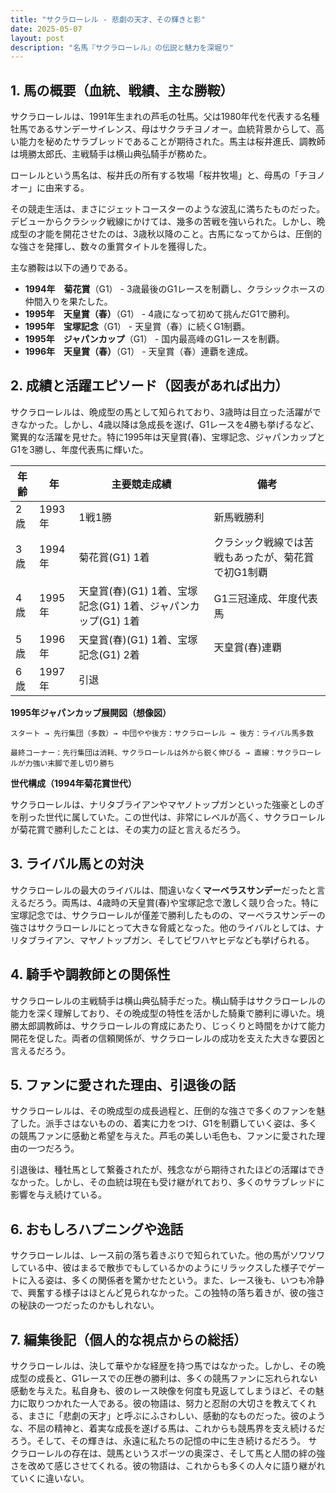 ```yaml
---
title: "サクラローレル - 悲劇の天才、その輝きと影"
date: 2025-05-07
layout: post
description: "名馬『サクラローレル』の伝説と魅力を深堀り"
---
```


## 1. 馬の概要（血統、戦績、主な勝鞍）

サクラローレルは、1991年生まれの芦毛の牡馬。父は1980年代を代表する名種牡馬であるサンデーサイレンス、母はサクラチヨノオー。血統背景からして、高い能力を秘めたサラブレッドであることが期待された。馬主は桜井進氏、調教師は境勝太郎氏、主戦騎手は横山典弘騎手が務めた。

ローレルという馬名は、桜井氏の所有する牧場「桜井牧場」と、母馬の「チヨノオー」に由来する。

その競走生活は、まさにジェットコースターのような波乱に満ちたものだった。デビューからクラシック戦線にかけては、幾多の苦戦を強いられた。しかし、晩成型の才能を開花させたのは、3歳秋以降のこと。古馬になってからは、圧倒的な強さを発揮し、数々の重賞タイトルを獲得した。

主な勝鞍は以下の通りである。

* **1994年　菊花賞**（G1） - 3歳最後のG1レースを制覇し、クラシックホースの仲間入りを果たした。
* **1995年　天皇賞（春）**（G1） - 4歳になって初めて挑んだG1で勝利。
* **1995年　宝塚記念**（G1） - 天皇賞（春）に続くG1制覇。
* **1995年　ジャパンカップ**（G1） - 国内最高峰のG1レースを制覇。
* **1996年　天皇賞（春）**（G1） - 天皇賞（春）連覇を達成。


## 2. 成績と活躍エピソード（図表があれば出力）

サクラローレルは、晩成型の馬として知られており、3歳時は目立った活躍ができなかった。しかし、4歳以降は急成長を遂げ、G1レースを4勝も挙げるなど、驚異的な活躍を見せた。特に1995年は天皇賞(春)、宝塚記念、ジャパンカップとG1を3勝し、年度代表馬に輝いた。

| 年齢 | 年 | 主要競走成績 | 備考 |
|---|---|---|---|
| 2歳 | 1993年 | 1戦1勝 | 新馬戦勝利 |
| 3歳 | 1994年 | 菊花賞(G1) 1着 |  クラシック戦線では苦戦もあったが、菊花賞で初G1制覇 |
| 4歳 | 1995年 | 天皇賞(春)(G1) 1着、宝塚記念(G1) 1着、ジャパンカップ(G1) 1着 | G1三冠達成、年度代表馬 |
| 5歳 | 1996年 | 天皇賞(春)(G1) 1着、宝塚記念(G1) 2着 | 天皇賞(春)連覇 |
| 6歳 | 1997年 |  引退 |  |


**1995年ジャパンカップ展開図（想像図）**

```
スタート → 先行集団（多数）→ 中団やや後方：サクラローレル → 後方：ライバル馬多数

最終コーナー：先行集団は消耗、サクラローレルは外から鋭く伸びる → 直線：サクラローレルが力強い末脚で差し切り勝ち
```

**世代構成（1994年菊花賞世代）**

サクラローレルは、ナリタブライアンやマヤノトップガンといった強豪としのぎを削った世代に属していた。この世代は、非常にレベルが高く、サクラローレルが菊花賞で勝利したことは、その実力の証と言えるだろう。


## 3. ライバル馬との対決

サクラローレルの最大のライバルは、間違いなく**マーベラスサンデー**だったと言えるだろう。両馬は、4歳時の天皇賞(春)や宝塚記念で激しく競り合った。特に宝塚記念では、サクラローレルが僅差で勝利したものの、マーベラスサンデーの強さはサクラローレルにとって大きな脅威となった。他のライバルとしては、ナリタブライアン、マヤノトップガン、そしてビワハヤヒデなども挙げられる。


## 4. 騎手や調教師との関係性

サクラローレルの主戦騎手は横山典弘騎手だった。横山騎手はサクラローレルの能力を深く理解しており、その晩成型の特性を活かした騎乗で勝利に導いた。境勝太郎調教師は、サクラローレルの育成にあたり、じっくりと時間をかけて能力開花を促した。両者の信頼関係が、サクラローレルの成功を支えた大きな要因と言えるだろう。


## 5. ファンに愛された理由、引退後の話

サクラローレルは、その晩成型の成長過程と、圧倒的な強さで多くのファンを魅了した。派手さはないものの、着実に力をつけ、G1を制覇していく姿は、多くの競馬ファンに感動と希望を与えた。芦毛の美しい毛色も、ファンに愛された理由の一つだろう。

引退後は、種牡馬として繋養されたが、残念ながら期待されたほどの活躍はできなかった。しかし、その血統は現在も受け継がれており、多くのサラブレッドに影響を与え続けている。


## 6. おもしろハプニングや逸話

サクラローレルは、レース前の落ち着きぶりで知られていた。他の馬がソワソワしている中、彼はまるで散歩でもしているかのようにリラックスした様子でゲートに入る姿は、多くの関係者を驚かせたという。また、レース後も、いつも冷静で、興奮する様子はほとんど見られなかった。この独特の落ち着きが、彼の強さの秘訣の一つだったのかもしれない。


## 7. 編集後記（個人的な視点からの総括）

サクラローレルは、決して華やかな経歴を持つ馬ではなかった。しかし、その晩成型の成長と、G1レースでの圧巻の勝利は、多くの競馬ファンに忘れられない感動を与えた。私自身も、彼のレース映像を何度も見返してしまうほど、その魅力に取りつかれた一人である。彼の物語は、努力と忍耐の大切さを教えてくれる、まさに「悲劇の天才」と呼ぶにふさわしい、感動的なものだった。彼のような、不屈の精神と、着実な成長を遂げる馬は、これからも競馬界を支え続けるだろう。そして、その輝きは、永遠に私たちの記憶の中に生き続けるだろう。  サクラローレルの存在は、競馬というスポーツの奥深さ、そして馬と人間の絆の強さを改めて感じさせてくれる。彼の物語は、これからも多くの人々に語り継がれていくに違いない。
